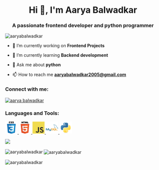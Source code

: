 <h1 align="center">Hi 👋, I'm Aarya Balwadkar</h1>
<h3 align="center">A passionate frontend developer and python programmer</h3>

<p align="left"> <img src="https://komarev.com/ghpvc/?username=aaryabalwadkar&label=Profile%20views&color=0e75b6&style=flat" alt="aaryabalwadkar" /> </p>

- 🔭 I’m currently working on **Frontend Projects**

- 🌱 I’m currently learning **Backend development**

- 💬 Ask me about **python**

- 📫 How to reach me **aaryabalwadkar2005@gmail.com**

<h3 align="left">Connect with me:</h3>
<p align="left">
<a href="https://linkedin.com/in/aarya balwadkar" target="blank"><img align="center" src="https://raw.githubusercontent.com/rahuldkjain/github-profile-readme-generator/master/src/images/icons/Social/linked-in-alt.svg" alt="aarya balwadkar" height="30" width="40" /></a>
</p>

<h3 align="left">Languages and Tools:</h3>
<p align="left"> <a href="https://www.w3schools.com/css/" target="_blank" rel="noreferrer"> <img src="https://raw.githubusercontent.com/devicons/devicon/master/icons/css3/css3-original-wordmark.svg" alt="css3" width="40" height="40"/> </a> <a href="https://www.w3.org/html/" target="_blank" rel="noreferrer"> <img src="https://raw.githubusercontent.com/devicons/devicon/master/icons/html5/html5-original-wordmark.svg" alt="html5" width="40" height="40"/> </a> <a href="https://developer.mozilla.org/en-US/docs/Web/JavaScript" target="_blank" rel="noreferrer"> <img src="https://raw.githubusercontent.com/devicons/devicon/master/icons/javascript/javascript-original.svg" alt="javascript" width="40" height="40"/> </a> <a href="https://www.mysql.com/" target="_blank" rel="noreferrer"> <img src="https://raw.githubusercontent.com/devicons/devicon/master/icons/mysql/mysql-original-wordmark.svg" alt="mysql" width="40" height="40"/> </a> <a href="https://www.python.org" target="_blank" rel="noreferrer"> 
<img src="https://raw.githubusercontent.com/devicons/devicon/master/icons/python/python-original.svg" alt="python" width="40" height="40"/> </a> </p>
<img src="https://holopin.me/aarya_balwadkar_2005">
<p><img align="left" src="https://github-readme-stats.vercel.app/api/top-langs?username=aaryabalwadkar&show_icons=true&locale=en&layout=compact" alt="aaryabalwadkar" /></p>

<p>&nbsp;<img align="center" src="https://github-readme-stats.vercel.app/api?username=aaryabalwadkar&show_icons=true&locale=en" alt="aaryabalwadkar" /></p>

<p><img align="center" src="https://github-readme-streak-stats.herokuapp.com/?user=aaryabalwadkar&" alt="aaryabalwadkar" /></p>
